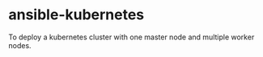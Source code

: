 # ansible-kubernetes
To deploy a kubernetes cluster with one master node and multiple worker nodes.
